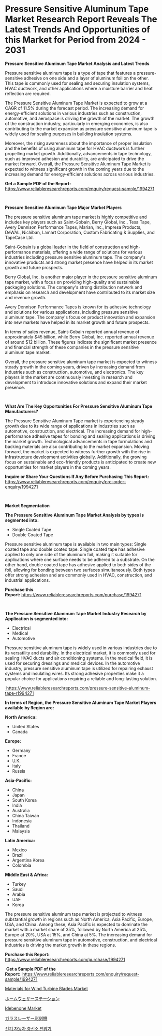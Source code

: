 <p><h1>Pressure Sensitive Aluminum Tape Market Research Report Reveals The Latest Trends And Opportunities of this Market for Period from 2024 - 2031</h1></p><p><strong>Pressure Sensitive Aluminum Tape Market Analysis and Latest Trends</strong></p>
<p><p>Pressure sensitive aluminum tape is a type of tape that features a pressure-sensitive adhesive on one side and a layer of aluminum foil on the other. This tape is commonly used for sealing and securing insulation systems, HVAC ductwork, and other applications where a moisture barrier and heat reflection are required.</p><p>The Pressure Sensitive Aluminum Tape Market is expected to grow at a CAGR of 11.5% during the forecast period. The increasing demand for energy-efficient solutions in various industries such as construction, automotive, and aerospace is driving the growth of the market. The growth of the construction industry, particularly in emerging economies, is also contributing to the market expansion as pressure sensitive aluminum tape is widely used for sealing purposes in building insulation systems.</p><p>Moreover, the rising awareness about the importance of proper insulation and the benefits of using aluminum tape for HVAC ductwork is further propelling market growth. Additionally, advancements in tape technology, such as improved adhesion and durability, are anticipated to drive the market forward. Overall, the Pressure Sensitive Aluminum Tape Market is expected to witness significant growth in the coming years due to the increasing demand for energy-efficient solutions across various industries.</p></p>
<p><strong>Get a Sample PDF of the Report:&nbsp;</strong> <a href="https://www.reliableresearchreports.com/enquiry/request-sample/1994271">https://www.reliableresearchreports.com/enquiry/request-sample/1994271</a></p>
<p>&nbsp;</p>
<p><strong>Pressure Sensitive Aluminum Tape Major Market Players</strong></p>
<p><p>The pressure sensitive aluminum tape market is highly competitive and includes key players such as Saint-Gobain, Berry Global, Inc., Tesa Tape, Avery Dennison Performance Tapes, Marian, Inc., Impresa Products, DeWAL, Nichiban, Lamart Corporation, Custom Fabricating & Supplies, and TapeCase Ltd.</p><p>Saint-Gobain is a global leader in the field of construction and high-performance materials, offering a wide range of solutions for various industries including pressure sensitive aluminum tape. The company's innovative products and strong market presence have helped in its market growth and future prospects.</p><p>Berry Global, Inc. is another major player in the pressure sensitive aluminum tape market, with a focus on providing high-quality and sustainable packaging solutions. The company's strong distribution network and emphasis on research and development have contributed to its market size and revenue growth.</p><p>Avery Dennison Performance Tapes is known for its adhesive technology and solutions for various applications, including pressure sensitive aluminum tape. The company's focus on product innovation and expansion into new markets have helped in its market growth and future prospects.</p><p>In terms of sales revenue, Saint-Gobain reported annual revenue of approximately $45 billion, while Berry Global, Inc. reported annual revenue of around $12 billion. These figures indicate the significant market presence and financial strength of these companies in the pressure sensitive aluminum tape market.</p><p>Overall, the pressure sensitive aluminum tape market is expected to witness steady growth in the coming years, driven by increasing demand from industries such as construction, automotive, and electronics. The key players in the market are continuously investing in research and development to introduce innovative solutions and expand their market presence.</p></p>
<p>&nbsp;</p>
<p><strong>What Are The Key Opportunities For Pressure Sensitive Aluminum Tape Manufacturers?</strong></p>
<p><p>The Pressure Sensitive Aluminum Tape market is experiencing steady growth due to its wide range of applications in industries such as automotive, construction, and electrical. The increasing demand for high-performance adhesive tapes for bonding and sealing applications is driving the market growth. Technological advancements in tape formulations and backing materials are also contributing to the market expansion. Moving forward, the market is expected to witness further growth with the rise in infrastructure development activities globally. Additionally, the growing focus on sustainable and eco-friendly products is anticipated to create new opportunities for market players in the coming years.</p></p>
<p><strong>Inquire or Share Your Questions If Any Before Purchasing This Report:</strong> <a href="https://www.reliableresearchreports.com/enquiry/pre-order-enquiry/1994271">https://www.reliableresearchreports.com/enquiry/pre-order-enquiry/1994271</a></p>
<p>&nbsp;</p>
<p><strong>Market Segmentation</strong></p>
<p><strong>The Pressure Sensitive Aluminum Tape Market Analysis by types is segmented into:</strong></p>
<p><ul><li>Single Coated Tape</li><li>Double Coated Tape</li></ul></p>
<p><p>Pressure sensitive aluminum tape is available in two main types: Single coated tape and double coated tape. Single coated tape has adhesive applied to only one side of the aluminum foil, making it suitable for applications where one surface needs to be adhered to a substrate. On the other hand, double coated tape has adhesive applied to both sides of the foil, allowing for bonding between two surfaces simultaneously. Both types offer strong adhesion and are commonly used in HVAC, construction, and industrial applications.</p></p>
<p><strong>Purchase this Report:&nbsp;</strong><a href="https://www.reliableresearchreports.com/purchase/1994271">https://www.reliableresearchreports.com/purchase/1994271</a></p>
<p>&nbsp;</p>
<p><strong>The Pressure Sensitive Aluminum Tape Market Industry Research by Application is segmented into:</strong></p>
<p><ul><li>Electrical</li><li>Medical</li><li>Automotive</li></ul></p>
<p><p>Pressure sensitive aluminum tape is widely used in various industries due to its versatility and durability. In the electrical market, it is commonly used for sealing HVAC ducts and air conditioning systems. In the medical field, it is used for securing dressings and medical devices. In the automotive industry, pressure sensitive aluminum tape is utilized for repairing exhaust systems and insulating wires. Its strong adhesive properties make it a popular choice for applications requiring a reliable and long-lasting solution.</p></p>
<p><a href="https://www.reliableresearchreports.com/pressure-sensitive-aluminum-tape-r1994271">&nbsp;https://www.reliableresearchreports.com/pressure-sensitive-aluminum-tape-r1994271</a></p>
<p><strong>In terms of Region, the Pressure Sensitive Aluminum Tape Market Players available by Region are:</strong></p>
<p>
    <p> <strong> North America: </strong>
        <ul>
            <li>United States</li>
            <li>Canada</li>
        </ul>
        </p> 
    <p> <strong> Europe: </strong>
        <ul>
            <li>Germany</li>
            <li>France</li>
            <li>U.K.</li>
            <li>Italy</li>
            <li>Russia</li>
        </ul>
        </p> 
    <p> <strong> Asia-Pacific: </strong>
        <ul>
            <li>China</li>
            <li>Japan</li>
            <li>South Korea</li>
            <li>India</li>
            <li>Australia</li>
            <li>China Taiwan</li>
            <li>Indonesia</li>
            <li>Thailand</li>
            <li>Malaysia</li>
        </ul>
        </p> 
    <p> <strong> Latin America: </strong>
        <ul>
            <li>Mexico</li>
            <li>Brazil</li>
            <li>Argentina Korea</li>
            <li>Colombia</li>
        </ul>
        </p> 
    <p> <strong> Middle East & Africa: </strong>
        <ul>
            <li>Turkey</li>
            <li>Saudi</li>
            <li>Arabia</li>
            <li>UAE</li>
            <li>Korea</li>
        </ul>
    </p>
    </p>
<p><p>The pressure sensitive aluminum tape market is projected to witness substantial growth in regions such as North America, Asia Pacific, Europe, USA, and China. Among these, Asia Pacific is expected to dominate the market with a market share of 35%, followed by North America at 25%, Europe at 20%, USA at 15%, and China at 5%. The increasing demand for pressure sensitive aluminum tape in automotive, construction, and electrical industries is driving the market growth in these regions.</p></p>
<p><strong>Purchase this Report: </strong><a href="https://www.reliableresearchreports.com/purchase/1994271">https://www.reliableresearchreports.com/purchase/1994271</a></p>
<p>&nbsp;<strong>Get a Sample PDF of the Report:&nbsp;&nbsp;</strong><a href="https://www.reliableresearchreports.com/enquiry/request-sample/1994271">https://www.reliableresearchreports.com/enquiry/request-sample/1994271</a></p>
<p><strong></strong></p>
<p><p><a href="https://www.linkedin.com/pulse/insights-materials-wind-turbine-blades-market-players-size-inu2e">Materials for Wind Turbine Blades Market</a></p><p><a href="https://medium.com/@frankfurter35566/%E5%AE%B6%E5%BA%AD%E7%94%A8%E6%B0%97%E8%B1%A1%E8%A6%B3%E6%B8%AC%E6%89%80%E3%81%AE%E5%B8%82%E5%A0%B4-2031%E5%B9%B4%E3%81%BE%E3%81%A7%E3%81%AE%E3%83%88%E3%83%AC%E3%83%B3%E3%83%89-%E4%BA%88%E6%B8%AC-%E7%AB%B6%E4%BA%89%E5%88%86%E6%9E%90-24d82b1e3871">ホームウェザーステーション</a></p><p><a href="https://www.linkedin.com/pulse/idebenone-market-global-regional-analysis-focus-end-user-iquwe">Idebenone Market</a></p><p><a href="https://medium.com/@elishelacruz56456/%E3%82%AC%E3%83%A9%E3%82%B9%E3%83%AC%E3%83%BC%E3%82%B6%E3%83%BC%E5%BD%AB%E5%88%BB%E6%A9%9F%E5%B8%82%E5%A0%B4-%E7%A8%AE%E9%A1%9E-%E7%94%A8%E9%80%94-%E5%9C%B0%E7%90%86%E3%81%AB%E3%82%88%E3%82%8B%E5%8C%85%E6%8B%AC%E7%9A%84%E8%A9%95%E4%BE%A1-847221331691">ガラスレーザー彫刻機</a></p><p><a href="https://medium.com/@treyhettinger2023/%EC%A0%84%EA%B8%B0-%EC%9E%90%EB%8F%99%EC%B0%A8-%EC%B6%A9%EC%A0%84-%EC%8A%A4%ED%85%8C%EC%9D%B4%EC%85%98-%ED%8A%B8%EB%9E%9C%EC%8A%A4%ED%8F%AC%EB%A8%B8-%EC%8B%9C%EC%9E%A5-%EC%8B%9C%EC%9E%A5-%EC%A0%90%EC%9C%A0%EC%9C%A8-%EC%8B%9C%EC%9E%A5-%EB%8F%99%ED%96%A5-%EB%B0%8F-%EB%AF%B8%EB%9E%98-%EC%84%B1%EC%9E%A5-%ED%83%90%EC%83%89-94032c50bb1a">전기 자동차 충전소 변압기</a></p></p>